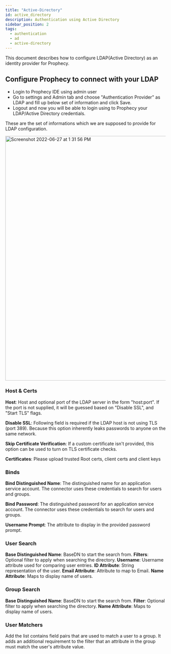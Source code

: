 ```yaml
---
title: "Active-Directory"
id: active_directory
description: Authentication using Active Directory
sidebar_position: 2
tags:
  - authentication
  - ad
  - active-directory
---
```


This document describes how to configure LDAP(Active Directory) as an identity provider for Prophecy.

## Configure Prophecy to connect with your LDAP

- Login to Prophecy IDE using admin user
- Go to settings and Admin tab and choose "Authentication Provider" as LDAP and fill up below set of information and
  click Save.
- Logout and now you will be able to login using to Prophecy your LDAP/Active Directory credentials.

These are the set of informations which we are supposed to provide for LDAP configuration.

<img width="766" alt="Screenshot 2022-06-27 at 1 31 56 PM" src="https://user-images.githubusercontent.com/59466885/176030504-1420d323-5969-4f3f-98ae-996e1e63ed38.png" />

### Host & Certs

**Host**: Host and optional port of the LDAP server in the form "host:port". If the port is not supplied, it will be
guessed based on "Disable SSL", and "Start TLS" flags.

**Disable SSL**: Following field is required if the LDAP host is not using TLS (port 389). Because this option
inherently leaks passwords to anyone on the same network.

**Skip Certificate Verification**: If a custom certificate isn't provided, this option can be used to turn on TLS
certificate checks.

**Certificates**: Please upload trusted Root certs, client certs and client keys

### Binds

**Bind Distinguished Name**: The distinguished name for an application service account. The connector uses these
credentials to search for users and groups.

**Bind Password**: The distinguished password for an application service account. The connector uses these credentials
to search for users and groups.

**Username Prompt**: The attribute to display in the provided password prompt.

### User Search

**Base Distinguished Name**: BaseDN to start the search from.
**Filters**: Optional filter to apply when searching the directory.
**Username**: Username attribute used for comparing user entries.
**ID Attribute**: String representation of the user.
**Email Attribute**: Attribute to map to Email.
**Name Attribute**: Maps to display name of users.

### Group Search

**Base Distinguished Name**: BaseDN to start the search from.
**Filter**: Optional filter to apply when searching the directory.
**Name Attribute**: Maps to display name of users.

### User Matchers

Add the list contains field pairs that are used to match a user to a group. It adds an additional requirement to the filter that an attribute in the group must match the user's attribute value.
